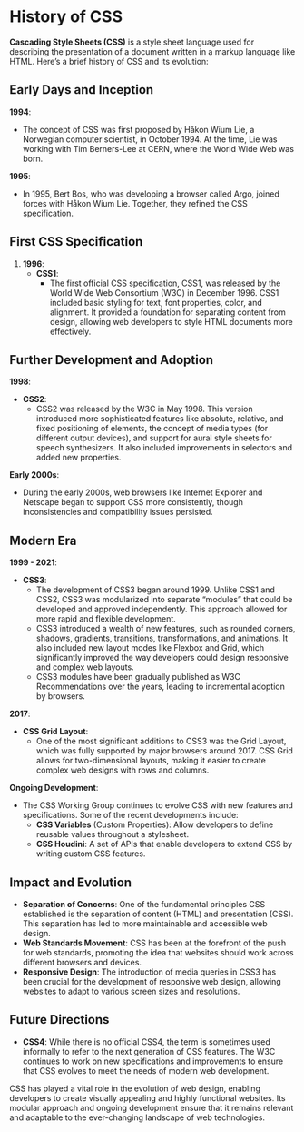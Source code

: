 # History of CSS

**Cascading Style Sheets (CSS)** is a style sheet language used for describing the presentation of a document written in a markup language like HTML. Here’s a brief history of CSS and its evolution:

## Early Days and Inception

**1994**:

- The concept of CSS was first proposed by Håkon Wium Lie, a Norwegian computer scientist, in October 1994. At the time, Lie was working with Tim Berners-Lee at CERN, where the World Wide Web was born.

**1995**:

- In 1995, Bert Bos, who was developing a browser called Argo, joined forces with Håkon Wium Lie. Together, they refined the CSS specification.

## First CSS Specification

1. **1996**:
   - **CSS1**:
     - The first official CSS specification, CSS1, was released by the World Wide Web Consortium (W3C) in December 1996. CSS1 included basic styling for text, font properties, color, and alignment. It provided a foundation for separating content from design, allowing web developers to style HTML documents more effectively.

## Further Development and Adoption

**1998**:

- **CSS2**:
  - CSS2 was released by the W3C in May 1998. This version introduced more sophisticated features like absolute, relative, and fixed positioning of elements, the concept of media types (for different output devices), and support for aural style sheets for speech synthesizers. It also included improvements in selectors and added new properties.

**Early 2000s**:

- During the early 2000s, web browsers like Internet Explorer and Netscape began to support CSS more consistently, though inconsistencies and compatibility issues persisted.

## Modern Era

**1999 - 2021**:

- **CSS3**:
  - The development of CSS3 began around 1999. Unlike CSS1 and CSS2, CSS3 was modularized into separate “modules” that could be developed and approved independently. This approach allowed for more rapid and flexible development.
  - CSS3 introduced a wealth of new features, such as rounded corners, shadows, gradients, transitions, transformations, and animations. It also included new layout modes like Flexbox and Grid, which significantly improved the way developers could design responsive and complex web layouts.
  - CSS3 modules have been gradually published as W3C Recommendations over the years, leading to incremental adoption by browsers.

**2017**:

- **CSS Grid Layout**:
  - One of the most significant additions to CSS3 was the Grid Layout, which was fully supported by major browsers around 2017. CSS Grid allows for two-dimensional layouts, making it easier to create complex web designs with rows and columns.

**Ongoing Development**:

- The CSS Working Group continues to evolve CSS with new features and specifications. Some of the recent developments include:
  - **CSS Variables** (Custom Properties): Allow developers to define reusable values throughout a stylesheet.
  - **CSS Houdini**: A set of APIs that enable developers to extend CSS by writing custom CSS features.

## Impact and Evolution

- **Separation of Concerns**: One of the fundamental principles CSS established is the separation of content (HTML) and presentation (CSS). This separation has led to more maintainable and accessible web design.
- **Web Standards Movement**: CSS has been at the forefront of the push for web standards, promoting the idea that websites should work across different browsers and devices.
- **Responsive Design**: The introduction of media queries in CSS3 has been crucial for the development of responsive web design, allowing websites to adapt to various screen sizes and resolutions.

## Future Directions

- **CSS4**: While there is no official CSS4, the term is sometimes used informally to refer to the next generation of CSS features. The W3C continues to work on new specifications and improvements to ensure that CSS evolves to meet the needs of modern web development.

CSS has played a vital role in the evolution of web design, enabling developers to create visually appealing and highly functional websites. Its modular approach and ongoing development ensure that it remains relevant and adaptable to the ever-changing landscape of web technologies.
